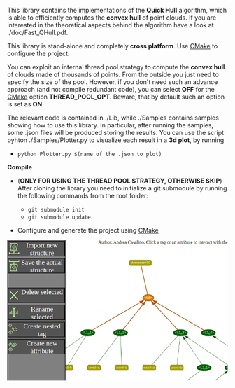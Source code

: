 This library contains the implementations of the **Quick Hull** algorithm, which is able to efficiently computes the **convex hull** of point clouds.
If you are interested in the theoretical aspects behind the algorithm have a look at ./doc/Fast_QHull.pdf.

This library is stand-alone and completely **cross platform**. Use [CMake](https://cmake.org) to configure the project.

You can exploit an internal thread pool strategy to compute the **convex hull** of clouds made of thousands of points. 
From the outside you just need to specify the size of the pool.
However, if you don't need such an advance approach (and not compile redundant code), you can select **OFF** for the 
[CMake](https://cmake.org) option **THREAD_POOL_OPT**. Beware, that by default such an option is set as **ON**.

The relevant code is contained in ./Lib, while ./Samples contains samples showing how to use this library.
In particular, after running the samples, some .json files will be produced storing the results.
You can use the script pyhton ./Samples/Plotter.py to visualize each result in a **3d plot**, by running

 * `python Plotter.py $(name of the .json to plot)`
 
**Compile**

 * (**ONLY FOR USING THE THREAD POOL STRATEGY, OTHERWISE SKIP**) After cloning the library you need to initialize a git submodule by running the following commands from the root folder:
   
   * `git submodule init`
   * `git submodule update`
   
 * Configure and generate the project using [CMake](https://cmake.org)
 
 ![Example of convex hulls](https://github.com/andreacasalino/XML-GUI/blob/master/Example.png)